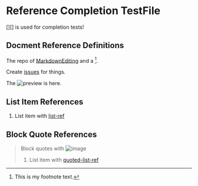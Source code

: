 # Reference Completion TestFile

[][] is used for completion tests!

## Docment Reference Definitions

The repo of [MarkdownEditing][main-page] and a [^1].

Create [issues] for things.

The ![preview][preview-url] is here.

[^1]: This is my footnote text.

[main-page]: https://github.com/SublimeText-Markdown/MarkdownEditing "reference description"
   [issues]: 
        https://github.com/SublimeText-Markdown/MarkdownEditing/issues
        "Create issues here!"
  [preview-url]:
      https://github.com/SublimeText-Markdown/MarkdownEditing/raw/master/docs/img/preview.png "Main Preview Image"


## List Item References

1. List item with [list-ref]

   [list-ref]: docs/configuration.html


## Block Quote References

> Block quotes with ![image][quoted-image]
> 
> 1. List item with [quoted-list-ref]
> 
>    [quoted-list-ref]: docs/configuration.html
>
> [quoted-image]: assets/images/foo.png